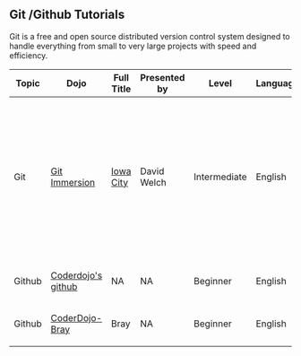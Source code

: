 ## Git /Github Tutorials

Git is a free and open source distributed version control system
designed to handle everything from small to very large projects with
speed and
efficiency.

| Topic  | Dojo                                                                  | Full Title                          | Presented by | Level        | Language | Description                                                                                                                        | Type         | Category |
| ------ | --------------------------------------------------------------------- | ----------------------------------- | ------------ | ------------ | -------- | ---------------------------------------------------------------------------------------------------------------------------------- | ------------ | -------- |
| Git    | [Git Immersion](Git_Immersion.md)         | [Iowa City](http://coderdojoic.org) | David Welch  | Intermediate | English  | Sequential Git tutorials for Windows, Mac, and Linux. 50+ bite-sized lessons that teach all the aspects of Git and version control | Dojo Created | Tutorial |
| Github | [Coderdojo's github](Github_Coderdojo.md) | NA                                  | NA           | Beginner     | English  | Look at other Dojo's Github\!                                                                                                      | Dojo Created | Tutorial |
| Github | [CoderDojo-Bray](Github_Bray.md)          | Bray                                | NA           | Beginner     | English  | Look at Bray's Dojo Github\!                                                                                                       | Dojo Created | Tutorial |
|        |                                                                       |                                     |              |              |          |                                                                                                                                    |              |          |
